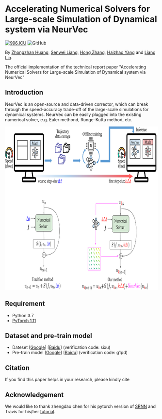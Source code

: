 # Accelerating Numerical Solvers for Large-scale Simulation of Dynamical system via NeurVec

[![996.ICU](https://img.shields.io/badge/link-996.icu-red.svg)](https://996.icu) 
![GitHub](https://img.shields.io/github/license/gbup-group/DIANet.svg)


By [Zhongzhan Huang](https://dedekinds.github.io/), [Senwei Liang](https://leungsamwai.github.io), [Hong Zhang](https://scholar.google.com/citations?user=lo_niigAAAAJ&hl=zh-CN), [Haizhao Yang](https://haizhaoyang.github.io/) and [Liang Lin](http://www.linliang.net/).


The official implementation of the technical report paper "Accelerating Numerical Solvers for Large-scale Simulation of Dynamical system via NeurVec"



## Introduction
NeurVec is an open-source and data-driven corrector, which can break through the speed-accuracy trade-off of the large-scale simulations for dynamical systems. NeurVec can be easily plugged into the existing numerical solver, e.g. Euler methond, Runge–Kutta method, etc.

<p align="center">
  <img src="https://github.com/dedekinds/NeurVec/blob/main/image/github.png" width = "830" height = "540">
</p>

## Requirement
* Python 3.7 
* [PyTorch 1.11](http://pytorch.org/)

## Dataset and pre-train model
* Dateset [[Google](https://drive.google.com/drive/folders/1nyiiGsp0QXCsLV1cW8qmH38Bp1VE4mjP?usp=sharing)] [[Baidu](https://pan.baidu.com/s/1IYoTwobzFZfZ1Kd3rc76IA)]  (verification code: sixu)
* Pre-train model [[Google](https://drive.google.com/drive/folders/1rO59snwIbig2gH-d0Y058-4mUQJ-riUw?usp=sharing)] [[Baidu](https://pan.baidu.com/s/1-0OXyoJqu_-44xTY47IQJg)] (verification code: g1pd)


## Citation
If you find this paper helps in your research, please kindly cite 

## Acknowledgement
We would like to thank zhengdao chen for his pytorch version of [SRNN](https://github.com/zhengdao-chen/SRNN) and Travis for his/her [tutorial](https://travisdoesmath.github.io/pendulum-explainer/).
